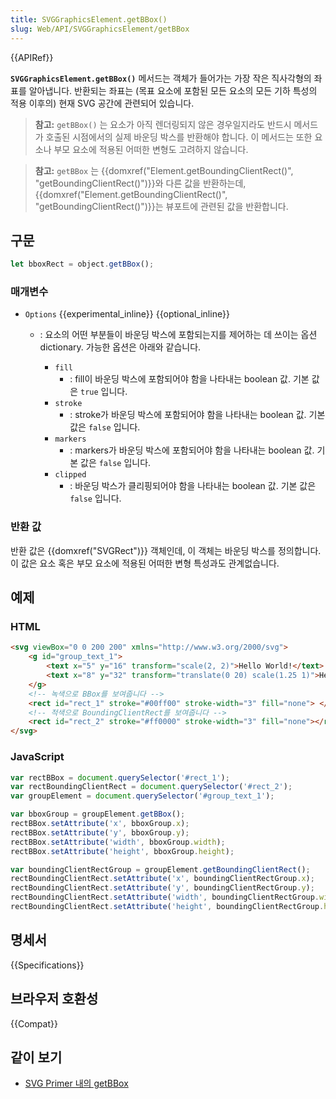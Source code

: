 ```yaml
---
title: SVGGraphicsElement.getBBox()
slug: Web/API/SVGGraphicsElement/getBBox
---
```

{{APIRef}}

**`SVGGraphicsElement.getBBox()`** 메서드는 객체가 들어가는 가장 작은 직사각형의 좌표를 알아냅니다. 반환되는 좌표는 (목표 요소에 포함된 모든 요소의 모든 기하 특성의 적용 이후의) 현재 SVG 공간에 관련되어 있습니다.

> **참고:** `getBBox()` 는 요소가 아직 렌더링되지 않은 경우일지라도
> 반드시 메서드가 호출된 시점에서의 실제 바운딩 박스를 반환해야 합니다.
> 이 메서드는 또한 요소나 부모 요소에 적용된 어떠한 변형도 고려하지 않습니다.

> **참고:** `getBBox` 는 {{domxref("Element.getBoundingClientRect()", "getBoundingClientRect()")}}와
> 다른 값을 반환하는데, {{domxref("Element.getBoundingClientRect()", "getBoundingClientRect()")}}는
> 뷰포트에 관련된 값을 반환합니다.

## 구문

```js
let bboxRect = object.getBBox();
```

### 매개변수

- `Options` {{experimental_inline}} {{optional_inline}}

  - : 요소의 어떤 부분들이 바운딩 박스에 포함되는지를 제어하는 데 쓰이는 옵션 dictionary. 가능한 옵션은 아래와 같습니다.

    - `fill`
      - : fill이 바운딩 박스에 포함되어야 함을 나타내는 boolean 값. 기본 값은 `true` 입니다.
    - `stroke`
      - : stroke가 바운딩 박스에 포함되어야 함을 나타내는 boolean 값. 기본 값은 `false` 입니다.
    - `markers`
      - : markers가 바운딩 박스에 포함되어야 함을 나타내는 boolean 값. 기본 값은 `false` 입니다.
    - `clipped`
      - : 바운딩 박스가 클리핑되어야 함을 나타내는 boolean 값. 기본 값은 `false` 입니다.

### 반환 값

반환 값은 {{domxref("SVGRect")}} 객체인데, 이 객체는 바운딩 박스를 정의합니다. 이 값은 요소 혹은 부모 요소에 적용된 어떠한 변형 특성과도 관계없습니다.

## 예제

### HTML

```html
<svg viewBox="0 0 200 200" xmlns="http://www.w3.org/2000/svg">
    <g id="group_text_1">
        <text x="5" y="16" transform="scale(2, 2)">Hello World!</text>
        <text x="8" y="32" transform="translate(0 20) scale(1.25 1)">Hello World Again!</text>
    </g>
    <!-- 녹색으로 BBox를 보여줍니다 -->
    <rect id="rect_1" stroke="#00ff00" stroke-width="3" fill="none"> </rect>
    <!-- 적색으로 BoundingClientRect를 보여줍니다 -->
    <rect id="rect_2" stroke="#ff0000" stroke-width="3" fill="none"></rect>
</svg>
```

### JavaScript

```js
var rectBBox = document.querySelector('#rect_1');
var rectBoundingClientRect = document.querySelector('#rect_2');
var groupElement = document.querySelector('#group_text_1');

var bboxGroup = groupElement.getBBox();
rectBBox.setAttribute('x', bboxGroup.x);
rectBBox.setAttribute('y', bboxGroup.y);
rectBBox.setAttribute('width', bboxGroup.width);
rectBBox.setAttribute('height', bboxGroup.height);

var boundingClientRectGroup = groupElement.getBoundingClientRect();
rectBoundingClientRect.setAttribute('x', boundingClientRectGroup.x);
rectBoundingClientRect.setAttribute('y', boundingClientRectGroup.y);
rectBoundingClientRect.setAttribute('width', boundingClientRectGroup.width);
rectBoundingClientRect.setAttribute('height', boundingClientRectGroup.height);
```

## 명세서

{{Specifications}}

## 브라우저 호환성

{{Compat}}

## 같이 보기

- [SVG Primer 내의 getBBox](https://www.w3.org/Graphics/SVG/IG/resources/svgprimer.html#getBBox)
